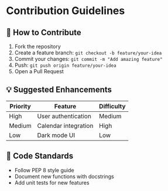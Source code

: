 # Contribution Guidelines

## 🚀 How to Contribute
1. Fork the repository
2. Create a feature branch: `git checkout -b feature/your-idea`
3. Commit your changes: `git commit -m "Add amazing feature"`
4. Push: `git push origin feature/your-idea`
5. Open a Pull Request

## 💡 Suggested Enhancements
| Priority | Feature                     | Difficulty |
|----------|-----------------------------|------------|
| High     | User authentication         | Medium     |
| Medium   | Calendar integration        | High       |
| Low      | Dark mode UI                | Low        |

## 📝 Code Standards
- Follow PEP 8 style guide
- Document new functions with docstrings
- Add unit tests for new features
